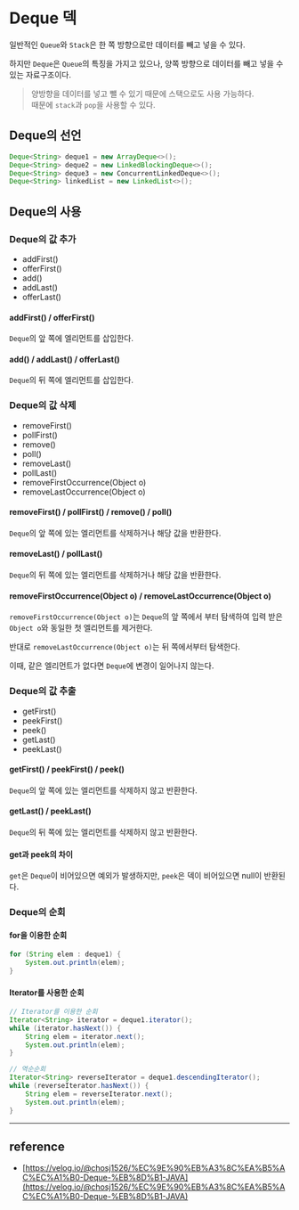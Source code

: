 # Deque 덱
일반적인 `Queue`와 `Stack`은 한 쪽 방향으로만 데이터를 빼고 넣을 수 있다.

하지만 `Deque`은 `Queue`의 특징을 가지고 있으나, 양쪽 방향으로 데이터를 빼고 넣을 수 있는 자료구조이다.

> 양방향을 데이터를 넣고 뺄 수 있기 때문에 스택으로도 사용 가능하다. <br>
> 때문에 `stack`과 `pop`을 사용할 수 있다.

## Deque의 선언
```java
Deque<String> deque1 = new ArrayDeque<>();
Deque<String> deque2 = new LinkedBlockingDeque<>();
Deque<String> deque3 = new ConcurrentLinkedDeque<>();
Deque<String> linkedList = new LinkedList<>();
```

## Deque의 사용
### Deque의 값 추가
- addFirst()
- offerFirst()
- add()
- addLast()
- offerLast()

#### addFirst() / offerFirst()
`Deque`의 앞 쪽에 엘리먼트를 삽입한다.

#### add() / addLast() / offerLast()
`Deque`의 뒤 쪽에 엘리먼트를 삽입한다.

### Deque의 값 삭제
- removeFirst()
- pollFirst()
- remove()
- poll()
- removeLast()
- pollLast()
- removeFirstOccurrence(Object o)
- removeLastOccurrence(Object o)

#### removeFirst() / pollFirst() / remove() / poll()
`Deque`의 앞 쪽에 있는 엘리먼트를 삭제하거나 해당 값을 반환한다.

#### removeLast() / pollLast()
`Deque`의 뒤 쪽에 있는 엘리먼트를 삭제하거나 해당 값을 반환한다.

#### removeFirstOccurrence(Object o) / removeLastOccurrence(Object o)
`removeFirstOccurrence(Object o)`는 `Deque`의 앞 쪽에서 부터 탐색하여 입력 받은 `Object o`와 동일한 첫 엘리먼트를 제거한다.

반대로 `removeLastOccurrence(Object o)`는 뒤 쪽에서부터 탐색한다.

이때, 같은 엘리먼트가 없다면 `Deque`에 변경이 일어나지 않는다.

### Deque의 값 추출
- getFirst()
- peekFirst()
- peek()
- getLast()
- peekLast()

#### getFirst() / peekFirst() / peek()
`Deque`의 앞 쪽에 있는 엘리먼트를 삭제하지 않고 반환한다.

#### getLast() / peekLast()
`Deque`의 뒤 쪽에 있는 엘리먼트를 삭제하지 않고 반환한다.

#### get과 peek의 차이
`get`은 `Deque`이 비어있으면 예외가 발생하지만, `peek`은 덱이 비어있으면 null이 반환된다.

### Deque의 순회
#### for을 이용한 순회
```java
for (String elem : deque1) {
    System.out.println(elem);
}
```

#### Iterator를 사용한 순회
```java
// Iterator를 이용한 순회
Iterator<String> iterator = deque1.iterator();
while (iterator.hasNext()) {
    String elem = iterator.next();
    System.out.println(elem);
}

// 역순순회 
Iterator<String> reverseIterator = deque1.descendingIterator();
while (reverseIterator.hasNext()) {
    String elem = reverseIterator.next();
    System.out.println(elem);
}
```

----
## reference
- [https://velog.io/@chosj1526/%EC%9E%90%EB%A3%8C%EA%B5%AC%EC%A1%B0-Deque-%EB%8D%B1-JAVA](https://velog.io/@chosj1526/%EC%9E%90%EB%A3%8C%EA%B5%AC%EC%A1%B0-Deque-%EB%8D%B1-JAVA)